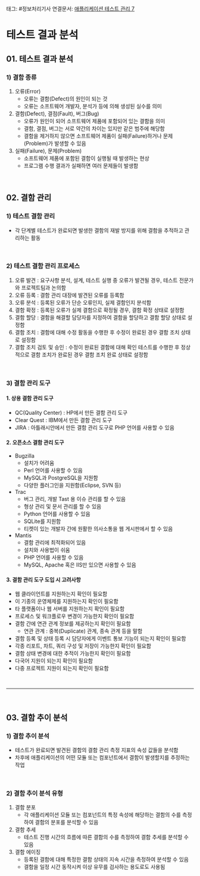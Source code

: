 태그: #정보처리기사 
연결문서: [애플리케이션 테스트 관리 7](애플리케이션%20테스트%20관리%207.md)

# 테스트 결과 분석

## 01. 테스트 결과 분석

### 1) 결함 종류
1. 오류(Error)
    - 오류는 결함(Defect)의 원인이 되는 것
    - 오류는 소프트웨어 개발자, 분석가 등에 의해 생성된 실수를 의미
2. 결함(Defect), 결점(Fault), 버그(Bug)
    - 오류가 원인이 되어 소프트웨어 제품에 포함되어 있는 결함을 의미
    - 결함, 결점, 버그는 서로 약간의 차이는 있지만 같은 범주에 해당함
    - 결함을 제거하지 않으면 소프트웨어 제품이 실패(Failure)하거나 문제(Problem)가 발생할 수 있음
3. 실패(Failure), 문제(Problem)
    - 소프트웨어 제품에 포함된 결함이 실행될 때 발생하는 현상
    - 프로그램 수행 결과가 실패하면 여러 문제들이 발생함

<br>

## 02. 결함 관리

### 1) 테스트 결함 관리
- 각 단계별 테스트가 완료되면 발생한 결함의 재발 방지를 위해 결함을 추적하고 관리하는 활동

<br>

### 2) 테스트 결함 관리 프로세스
1. 오류 발견 : 요구사항 분석, 설계, 테스트 실행 중 오류가 발견될 경우, 테스트 전문가와 프로젝트팀과 논의함
2. 오류 등록 : 결함 관리 대장에 발견된 오류를 등록함
3. 오류 분석 : 등록된 오류가 단순 오류인지, 실제 결함인지 분석함
4. 결함 확정 : 등록된 오류가 실제 결함으로 확정될 경우, 결함 확정 상태로 설정함
5. 결함 할당 : 결함을 해결할 담당자를 지정하여 결함을 할당하고 결함 할당 상태로 설정함
6. 결함 조치 : 결함에 대해 수정 활동을 수행한 후 수정이 완료된 경우 결함 조치 상태로 설정함
7. 결함 조치 검토 및 승인 : 수정이 완료된 결함에 대해 확인 테스트를 수행한 후 정상적으로 결함 조치가 완료된 경우 결함 조치 완료 상태로 설정함

<br>

### 3) 결함 관리 도구

#### 1. 상용 결함 관리 도구
- QC(Quality Center) : HP에서 만든 결함 관리 도구
- Clear Quest : IBM에서 만든 결함 관리 도구
- JIRA : 아틀래시안에서 만든 결함 관리 도구로 PHP 언어를 사용할 수 있음

#### 2. 오픈소스 결함 관리 도구
- Bugzilla
    - 설치가 어려움
    - Perl 언어를 사용할 수 있음
    - MySQL과 PostgreSQL을 지원함
    - 다양한 플러그인을 지원함(Eclipse, SVN 등)
- Trac
    - 버그 관리, 개발 Tast 용 이슈 관리를 할 수 있음
    - 형상 관리 및 문서 관리를 할 수 있음
    - Python 언어를 사용할 수 있음
    - SQLite를 지원함
    - 티켓이 있는 개발자 간에 원활한 의사소통을 웹 게시판에서 할 수 있음
- Mantis
    - 결함 관리에 최적화되어 있음
    - 설치와 사용법이 쉬움
    - PHP 언어를 사용할 수 있음
    - MySQL, Apache 혹은 IIS만 있으면 사용할 수 있음

#### 3. 결함 관리 도구 도입 시 고려사항
- 웹 클라이언트를 지원하는지 확인이 필요함
- 이 기종의 운영체제를 지원하는지 확인이 필요함
- 타 플랫폼이나 웹 서버를 지원하는지 확인이 필요함
- 프로세스 및 워크플로우 변경이 가능한지 확인이 필요함
- 결함 간에 연관 관계 정보를 제공하는지 확인이 필요함
    - 연관 관계 : 중복(Duplicate) 관계, 종속 관계 등을 말함
- 결함 등록 및 상태 등록 시 담당자에게 이벤트 통보 기능이 되는지 확인이 필요함
- 각종 리포트, 차트, 쿼리 구성 및 저장이 가능한지 확인이 필요함
- 결함 상태 변경에 대한 추적이 가능한지 확인이 필요함
- 다국어 지원이 되는지 확인이 필요함
- 다중 프로젝트 지원이 되는지 확인이 필요함

<br>

---

<br>

## 03. 결함 추이 분석

### 1) 결함 추이 분석
- 테스트가 완료되면 발견된 결함의 결함 관리 측정 지표의 속성 값들을 분석함
- 차후에 애플리케이션의 어떤 모듈 또는 컴포넌트에서 결함이 발생할지를 추정하는 작업

<br>

### 2) 결함 추이 분석 유형
1. 결함 분포
    - 각 애플리케이션 모듈 또는 컴포넌트의 특정 속성에 해당하는 결함의 수를 측정하여 결함의 분포를 분석할 수 있음
2. 결함 추세
    - 테스트 진행 시간의 흐름에 따른 결함의 수를 측정하여 결함 추세를 분석할 수 있음
3. 결함 에이징
    - 등록된 결함에 대해 특정한 결함 상태의 지속 시간을 측정하여 분석할 수 있음
    - 결함을 일정 시간 동작시켜 이상 유무를 검사하는 용도로도 사용됨